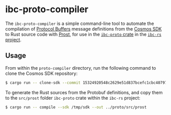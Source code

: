 # ibc-proto-compiler

The `ibc-proto-compiler` is a simple command-line tool to automate the compilation of [Protocol Buffers](https://developers.google.com/protocol-buffers) message definitions from the [Cosmos SDK](https://github.com/cosmos/cosmos-sdk) to Rust source code with [Prost](https://lib.rs/crates/prost), for use in the [`ibc-proto` crate](https://lib.rs/crates/ibc-proto) in the [`ibc-rs` project](https://github.com/informalsystems/ibc-rs/).

## Usage

From within the `proto-compiler` directory, run the following command to clone the Cosmos SDK repository:

```bash
$ cargo run -- clone-sdk --commit 15324920548c2629e51d837bcefc1cbc40797c5d --path /tmp/sdk
```

To generate the Rust sources from the Protobuf definitions, and copy them to the `src/prost` folder `ibc-proto` crate within the `ibc-rs` project:

```bash
$ cargo run -- compile --sdk /tmp/sdk --out ../proto/src/prost
```

